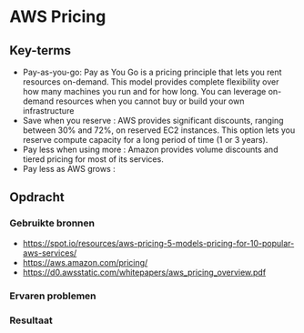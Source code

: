 # AWS Pricing

## Key-terms
- Pay-as-you-go: Pay as You Go is a pricing principle that lets you rent resources on-demand. This model provides complete flexibility over how many machines you run and for how long. You can leverage on-demand resources when you cannot buy or build your own infrastructure
- Save when you reserve : AWS provides significant discounts, ranging between 30% and 72%, on reserved EC2 instances. This option lets you reserve compute capacity for a long period of time (1 or 3 years). 
- Pay less when using more : Amazon provides volume discounts and tiered pricing for most of its services. 
- Pay less as AWS grows :



## Opdracht


### Gebruikte bronnen
- https://spot.io/resources/aws-pricing-5-models-pricing-for-10-popular-aws-services/
- https://aws.amazon.com/pricing/
- https://d0.awsstatic.com/whitepapers/aws_pricing_overview.pdf

### Ervaren problemen

### Resultaat


